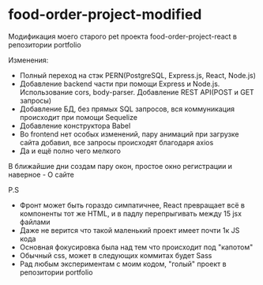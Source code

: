 # food-order-project-modified
Модификация моего старого pet проекта food-order-project-react в репозитории portfolio

Изменения:
- Полный переход на стэк PERN(PostgreSQL, Express.js, React, Node.js)
- Добавление backend части при помощи Express и Node.js. Использование cors, body-parser. Добавление REST API(POST и GET запросы)
- Добавление БД, без прямых SQL запросов, вся коммуникация происходит при помощи Sequelize
- Добавление конструктора Babel
- Во frontend нет особых изменений, пару анимаций при загрузке сайта добавил, все запросы происходят благодаря axios
- Да и ещё полно чего мелкого

В ближайшие дни создам пару окон, простое окно регистрации и наверное - О сайте 

P.S 
- Фронт может быть гораздо симпатичнее, React превращает всё в компоненты тот же HTML, и в падлу перепрыгивать между 15 jsx файлами
- Даже не верится что такой маленький проект имеет почти 1к JS кода
- Основная фокусировка была над тем что происходит под "капотом" 
- Обычный css, может в следующих коммитах будет Sass
- Рад любым экспериментам с моим кодом, "голый" проект в репозитории portfolio
